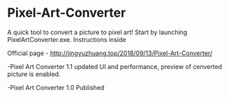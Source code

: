 # Pixel-Art-Converter

A quick tool to convert a picture to pixel art!
Start by launching PixelArtConverter.exe. Instructions inside

Official page - http://jingyuzhuang.top/2018/09/13/Pixel-Art-Converter/

-Pixel Art Converter 1.1
  updated UI and performance, preview of cenverted picture is enabled.

-Pixel Art Converter 1.0 
  Published
